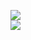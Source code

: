 [![](https://img.shields.io/badge/Made%20With-Github%20Spray-lightgrey.svg?style=for-the-badge&logo=github)](https://github.com/Annihil/github-spray#8460)  
[![](https://i.imgur.com/2DrTn0Z.gif)](https://github.com/Annihil/github-spray)